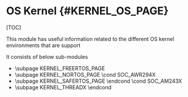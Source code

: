 # OS Kernel {#KERNEL_OS_PAGE}

[TOC]

This module has useful information related to the different OS kernel environments that are support

It consists of below sub-modules

- \subpage KERNEL_FREERTOS_PAGE
- \subpage KERNEL_NORTOS_PAGE
\cond SOC_AWR294X
- \subpage KERNEL_SAFERTOS_PAGE
\endcond
\cond SOC_AM243X
- \subpage KERNEL_THREADX
\endcond